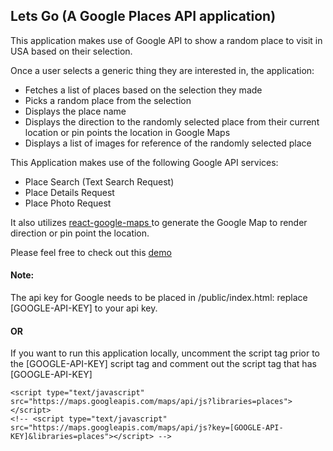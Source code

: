 ## Lets Go (A Google Places API application)

This application makes use of Google API to show a random place to visit in USA based on their selection.

Once a user selects a generic thing they are interested in, the application:
- Fetches a list of places based on the selection they made
- Picks a random place from the selection
- Displays the place name
- Displays the direction to the randomly selected place from their current location or pin points the location in Google Maps
- Displays a list of images for reference of the randomly selected place

This Application makes use of the following Google API services:
- Place Search (Text Search Request)
- Place Details Request
- Place Photo Request

It also utilizes <a href="https://github.com/tomchentw/react-google-maps" target="_blank" > react-google-maps </a> to generate the Google Map to render direction or pin point the location.

Please feel free to check out this <a href="https://yasnaraj.github.io/LetsGo-GooglePlaces/" target="_blank"> demo </a>

#### Note: 
The api key for Google needs to be placed in /public/index.html: replace [GOOGLE-API-KEY] to your api key.
#### OR
If you want to run this application locally, uncomment the script tag prior to the [GOOGLE-API-KEY] script tag and comment out the script tag that has [GOOGLE-API-KEY] 

```
<script type="text/javascript" src="https://maps.googleapis.com/maps/api/js?libraries=places"></script>
<!-- <script type="text/javascript" src="https://maps.googleapis.com/maps/api/js?key=[GOOGLE-API-KEY]&libraries=places"></script> -->
```